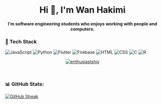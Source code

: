
<h1 align="center">Hi 👋, I'm Wan Hakimi</h1>
<h4 align="center">I’m software engineering students who enjoys working with people and computers.  </h4>

### 🚀 Tech Stack
![JavaScript](https://img.shields.io/badge/-JavaScript-F7DF1E?logo=JavaScript&logoColor=white&style=flat)
![Python](https://img.shields.io/badge/-Python-3776AB?logo=Python&logoColor=white&style=flat)
![Flutter](https://img.shields.io/badge/-Flutter-02569B?logo=flutter&logoColor=white&style=flat)
![Firebase](https://img.shields.io/badge/-Firebase-FFCA28?logo=Firebase&logoColor=white&style=flat)
![HTML](https://img.shields.io/badge/-HTML-E34F26?logo=html5&logoColor=white&style=flat)
![CSS](https://img.shields.io/badge/-CSS-1572B6?logo=css3&logoColor=white&style=flat)
![C](https://img.shields.io/badge/-C-A8B9CC?logo=c&logoColor=white&style=flat)
![R](https://img.shields.io/badge/-R-276DC3?logo=r&logoColor=white&style=flat)


<p align="center"> <a href="https://twitter.com/wannhakimi" target="blank"><img src="https://img.shields.io/twitter/follow/wannhakimi?logo=twitter&style=for-the-badge" alt="enthusiastshiv" /></a> </p>

<p align="left"></p> </br>

### 📊 GitHub Stats:

[![GitHub Streak](https://github-readme-streak-stats.herokuapp.com?user=WanHakimii&theme=github-dark-blue&short_numbers=true&date_format=j%20M%5B%20Y%5D&card_width=600&card_height=250&hide_longest_streak=true)](https://git.io/streak-stats)

